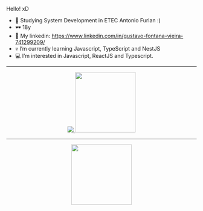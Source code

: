 Hello! xD
- 🌱 Studying System Development in ETEC Antonio Furlan :)
- 🕶  18y
- 👀 My linkedin: https://www.linkedin.com/in/gustavo-fontana-vieira-741299209/
- 💀 I’m currently learning Javascript, TypeScript and NestJS
- 💻 I’m interested in Javascript, ReactJS and Typescript.
 <div>
 <hr>
  <a href="https://github.com/gustavofontanavieira">
   <p align="center"> <img src="https://github-readme-stats.vercel.app/api/top-langs/?username=gustavofontanavieira&layout=compact&theme=midnight-purple"/>
    <img height="160em" src="https://github-readme-stats.vercel.app/api?username=gustavofontanavieira&show_icons=true&theme=midnight-purple&include_all_commits=true&count_private=true"/>
   </p>
   <hr>
   <p align="center">
    <img height="160em" src="https://github-readme-streak-stats.herokuapp.com/?user=gustavofontanavieira&theme=midnight-purple#version3"/>
   </p>
</div>
